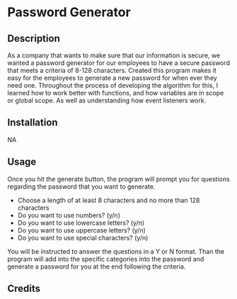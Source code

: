 # Password Generator

## Description

As a company that wants to make sure that our information is secure, we wanted a password generator for our employees to have a secure password that meets a criteria of 8-128 characters. 
Created this program makes it easy for the employees to generate a new password for when ever they need one. 
Throughout the process of developing the algorithm for this, I learned how to work better with functions, and how variables are in scope or global scope. As well as understanding how event listeners work.
## Installation

NA

## Usage

Once you hit the generate button, the program will prompt you for questions regarding the password that you want to generate.

- Choose a length of at least 8 characters and no more than 128 characters
- Do you want to use numbers? (y/n)
- Do you want to use lowercase letters? (y/n)
- Do you want to use uppercase letters? (y/n)
- Do you want to use special characters? (y/n)

You will be instructed to answer the questions in a Y or N format.
Than the program will add into the specific categories into the password and generate a password for you at the end following the criteria.

## Credits

[^1]:[Mozilla Javascript](https://developer.mozilla.org/en-US/docs/Web/JavaScript)
[^2]:[W3Schools Functions](https://www.w3schools.com/js/js_functions.asp)
